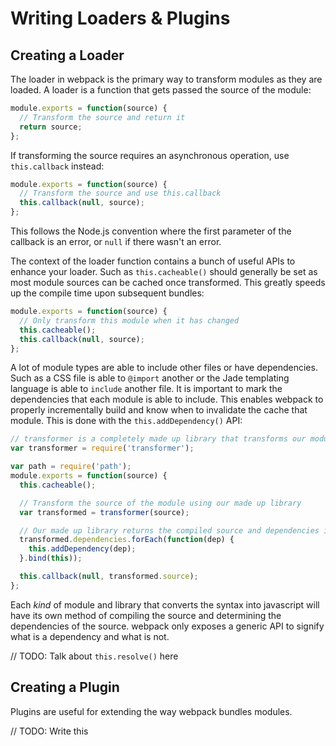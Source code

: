 # Writing Loaders & Plugins

## Creating a Loader

The loader in webpack is the primary way to transform modules as they are loaded. A loader is a function that gets passed the source of the module:

``` javascript
module.exports = function(source) {
  // Transform the source and return it
  return source;
};
```

If transforming the source requires an asynchronous operation, use `this.callback` instead:

``` javascript
module.exports = function(source) {
  // Transform the source and use this.callback
  this.callback(null, source);
};
```

This follows the Node.js convention where the first parameter of the callback is an error, or `null` if there wasn't an error.

The context of the loader function contains a bunch of useful APIs to enhance your loader. Such as `this.cacheable()` should generally be set as most module sources can be cached once transformed. This greatly speeds up the compile time upon subsequent bundles:

``` javascript
module.exports = function(source) {
  // Only transform this module when it has changed
  this.cacheable();
  this.callback(null, source);
};
```

A lot of module types are able to include other files or have dependencies. Such as a CSS file is able to `@import` another or the Jade templating language is able to `include` another file. It is important to mark the dependencies that each module is able to include. This enables webpack to properly incrementally build and know when to invalidate the cache that module. This is done with the `this.addDependency()` API:

``` javascript
// transformer is a completely made up library that transforms our modules
var transformer = require('transformer');

var path = require('path');
module.exports = function(source) {
  this.cacheable();

  // Transform the source of the module using our made up library
  var transformed = transformer(source);

  // Our made up library returns the compiled source and dependencies it requires:
  transformed.dependencies.forEach(function(dep) {
    this.addDependency(dep);
  }.bind(this));

  this.callback(null, transformed.source);
};
```

Each *kind* of module and library that converts the syntax into javascript will have its own method of compiling the source and determining the dependencies of the source. webpack only exposes a generic API to signify what is a dependency and what is not.

// TODO: Talk about `this.resolve()` here

## Creating a Plugin

Plugins are useful for extending the way webpack bundles modules.

// TODO: Write this

